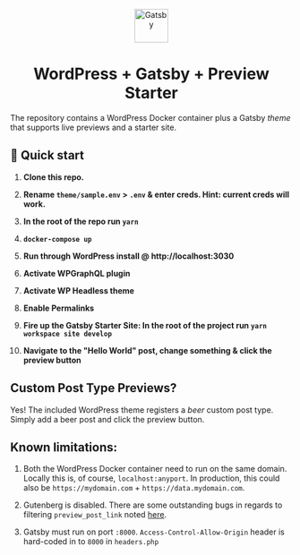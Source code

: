 <p align="center">
  <a href="https://www.gatsbyjs.org">
    <img alt="Gatsby" src="https://www.gatsbyjs.org/monogram.svg" width="60" />
  </a>
</p>
<h1 align="center">
 WordPress + Gatsby + Preview Starter
</h1>

The repository contains a WordPress Docker container plus a Gatsby _theme_ that supports live previews and a starter site.

## 🚀 Quick start

1. **Clone this repo.**

2. **Rename `theme/sample.env` > `.env` & enter creds. Hint: current creds will work.**

4. **In the root of the repo run `yarn`**

5. **`docker-compose up`**

6. **Run through WordPress install @ http://localhost:3030**

7. **Activate WPGraphQL plugin**

8. **Activate WP Headless theme**

9. **Enable Permalinks**

10. **Fire up the Gatsby Starter Site: In the root of the project run `yarn workspace site develop`**

11. **Navigate to the "Hello World" post, change something & click the preview button**

## Custom Post Type Previews?
Yes! The included WordPress theme registers a _beer_ custom post type. Simply add a beer post and click the preview button.

## Known limitations:

1. Both the WordPress Docker container need to run on the same domain. Locally this is, of course, `localhost:anyport`. In production, this could also be `https://mydomain.com` + `https://data.mydomain.com`.

2. Gutenberg is disabled. There are some outstanding bugs in regards to filtering `preview_post_link` noted [here](https://github.com/WordPress/gutenberg/issues/13998).

3. Gatsby must run on port `:8000`. `Access-Control-Allow-Origin` header is hard-coded in to `8000` in `headers.php`